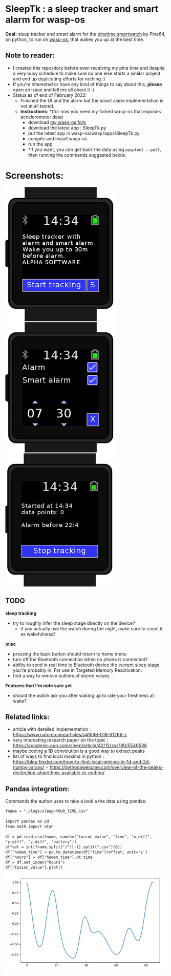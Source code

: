 # SleepTk : a sleep tracker and smart alarm for wasp-os
**Goal:** sleep tracker and smart alarm for the [pinetime smartwatch](https://pine64.com/product/pinetime-smartwatch-sealed/) by Pine64, on python, to run on [wasp-os](https://github.com/daniel-thompson/wasp-os), that wakes you up at the best time.

## Note to reader:
* I created this repository before even receiving my pine time and despite a very busy schedule to make sure no one else starts a similar project and end up duplicating efforts for nothing :)
* If you're interested or have any kind of things to say about this, **please** open an issue and tell me all about it :)
* Status as of end of February 2022:
    * Finished the UI and the alarm but the smart alarm implementation is not at all tested.
    * **Instructions**:
    *(for now you need my forked wasp-os that exposes accelerometer data)
        * download [my wasp-os fork](https://github.com/thiswillbeyourgithub/wasp-os)
        * download the latest app : SleepTk.py
        * put the latest app in wasp-os/wasp/apps/SleepTk.py
        * compile and install wasp-os
        * run the app
        * *if you want, you can get back the data using `wasptool --pull`, then running the commands suggested below.

# Screenshots:
![start](./screenshots/start_page.png)
![settings](./screenshots/settings_page.png)
![tracking](./screenshots/tracking_page.png)

## TODO
**sleep tracking**
* try to roughly infer the sleep stage directly on the device?
    * if you actually use the watch during the night, make sure to count it as wakefulness?

**misc**
* pressing the back button should return to home menu
* turn off the Bluetooth connection when no phone is connected?
* ability to send in real time to Bluetooth device the current sleep stage you're probably in. For use in Targeted Memory Reactivation.
* find a way to remove outliers of stored values

**Features that I'm note sure yet**
* should the watch ask you after waking up to rate your freshness at wake?

## Related links:
* article with detailed implementation : https://www.nature.com/articles/s41598-018-31266-z
* very interesting research paper on the topic : https://academic.oup.com/sleep/article/42/12/zsz180/5549536
* maybe coding a 1D convolution is a good way to extract peaks
* list of ways to find local maxima in python : https://blog.finxter.com/how-to-find-local-minima-in-1d-and-2d-numpy-arrays/ + https://pythonawesome.com/overview-of-the-peaks-dectection-algorithms-available-in-python/




## Pandas integration:
Commands the author uses to take a look a the data using pandas:

```
fname = "./logs/sleep/YOUR_TIME.csv"

import pandas as pd
from math import atan

df = pd.read_csv(fname, names=["fusion_value", "time", "x_diff", "y_diff", "z_diff", "battery"])
offset = int(fname.split("/")[-1].split(".csv")[0])
df["human_time"] = pd.to_datetime(df["time"]+offset, unit='s')
df["hours"] = df["human_time"].dt.time
df = df.set_index("hours")
df["fusion_value"].plot()
```

![night example](./screenshots/example_night.png)

